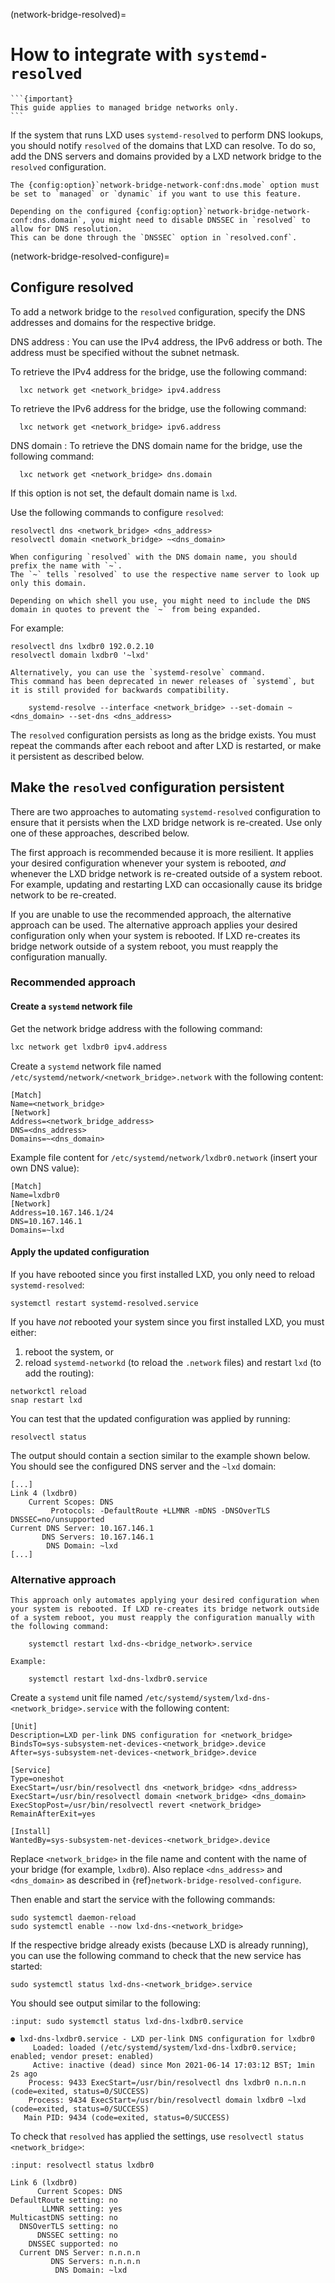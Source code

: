 (network-bridge-resolved)=
# How to integrate with `systemd-resolved`

````{only} diataxis
```{important}
This guide applies to managed bridge networks only.
```
````

If the system that runs LXD uses `systemd-resolved` to perform DNS lookups, you should notify `resolved` of the domains that LXD can resolve.
To do so, add the DNS servers and domains provided by a LXD network bridge to the `resolved` configuration.

```{note}
The {config:option}`network-bridge-network-conf:dns.mode` option must be set to `managed` or `dynamic` if you want to use this feature.

Depending on the configured {config:option}`network-bridge-network-conf:dns.domain`, you might need to disable DNSSEC in `resolved` to allow for DNS resolution.
This can be done through the `DNSSEC` option in `resolved.conf`.
```

(network-bridge-resolved-configure)=
## Configure resolved

To add a network bridge to the `resolved` configuration, specify the DNS addresses and domains for the respective bridge.

DNS address
: You can use the IPv4 address, the IPv6 address or both.
  The address must be specified without the subnet netmask.

  To retrieve the IPv4 address for the bridge, use the following command:

      lxc network get <network_bridge> ipv4.address

  To retrieve the IPv6 address for the bridge, use the following command:

      lxc network get <network_bridge> ipv6.address

DNS domain
: To retrieve the DNS domain name for the bridge, use the following command:

      lxc network get <network_bridge> dns.domain

  If this option is not set, the default domain name is `lxd`.

Use the following commands to configure `resolved`:

    resolvectl dns <network_bridge> <dns_address>
    resolvectl domain <network_bridge> ~<dns_domain>

```{note}
When configuring `resolved` with the DNS domain name, you should prefix the name with `~`.
The `~` tells `resolved` to use the respective name server to look up only this domain.

Depending on which shell you use, you might need to include the DNS domain in quotes to prevent the `~` from being expanded.
```

For example:

    resolvectl dns lxdbr0 192.0.2.10
    resolvectl domain lxdbr0 '~lxd'

```{note}
Alternatively, you can use the `systemd-resolve` command.
This command has been deprecated in newer releases of `systemd`, but it is still provided for backwards compatibility.

    systemd-resolve --interface <network_bridge> --set-domain ~<dns_domain> --set-dns <dns_address>
```

The `resolved` configuration persists as long as the bridge exists.
You must repeat the commands after each reboot and after LXD is restarted, or make it persistent as described below.

## Make the `resolved` configuration persistent

There are two approaches to automating `systemd-resolved` configuration to ensure that it persists when the LXD bridge network is re-created. Use only one of these approaches, described below.

The first approach is recommended because it is more resilient. It applies your desired configuration whenever your system is rebooted, _and_ whenever the LXD bridge network is re-created outside of a system reboot. For example, updating and restarting LXD can occasionally cause its bridge network to be re-created.

If you are unable to use the recommended approach, the alternative approach can be used. The alternative approach applies your desired configuration only when your system is rebooted. If LXD re-creates its bridge network outside of a system reboot, you must reapply the configuration manually.

### Recommended approach

#### Create a `systemd` network file

Get the network bridge address with the following command:

```bash
lxc network get lxdbr0 ipv4.address
```

Create a `systemd` network file named `/etc/systemd/network/<network_bridge>.network` with the following content:

```
[Match]
Name=<network_bridge>
[Network]
Address=<network_bridge_address>
DNS=<dns_address>
Domains=~<dns_domain>
```

Example file content for `/etc/systemd/network/lxdbr0.network` (insert your own DNS value):

```
[Match]
Name=lxdbr0
[Network]
Address=10.167.146.1/24
DNS=10.167.146.1
Domains=~lxd
```

#### Apply the updated configuration

If you have rebooted since you first installed LXD, you only need to reload `systemd-resolved`:

    systemctl restart systemd-resolved.service

If you have _not_ rebooted your system since you first installed LXD, you must either:

1. reboot the system, or
1. reload `systemd-networkd` (to reload the `.network` files) and restart `lxd` (to add the routing):

```
networkctl reload
snap restart lxd
```

You can test that the updated configuration was applied by running:

```
resolvectl status
```

The output should contain a section similar to the example shown below. You should see the configured DNS server and the `~lxd` domain:

```
[...]
Link 4 (lxdbr0)
    Current Scopes: DNS
         Protocols: -DefaultRoute +LLMNR -mDNS -DNSOverTLS DNSSEC=no/unsupported
Current DNS Server: 10.167.146.1
       DNS Servers: 10.167.146.1
        DNS Domain: ~lxd
[...]
```

### Alternative approach

```{warning}
This approach only automates applying your desired configuration when your system is rebooted. If LXD re-creates its bridge network outside of a system reboot, you must reapply the configuration manually with the following command:

    systemctl restart lxd-dns-<bridge_network>.service

Example:

    systemctl restart lxd-dns-lxdbr0.service
```

Create a `systemd` unit file named `/etc/systemd/system/lxd-dns-<network_bridge>.service` with the following content:

```
[Unit]
Description=LXD per-link DNS configuration for <network_bridge>
BindsTo=sys-subsystem-net-devices-<network_bridge>.device
After=sys-subsystem-net-devices-<network_bridge>.device

[Service]
Type=oneshot
ExecStart=/usr/bin/resolvectl dns <network_bridge> <dns_address>
ExecStart=/usr/bin/resolvectl domain <network_bridge> <dns_domain>
ExecStopPost=/usr/bin/resolvectl revert <network_bridge>
RemainAfterExit=yes

[Install]
WantedBy=sys-subsystem-net-devices-<network_bridge>.device
```

Replace `<network_bridge>` in the file name and content with the name of your bridge (for example, `lxdbr0`).
Also replace `<dns_address>` and `<dns_domain>` as described in {ref}`network-bridge-resolved-configure`.

Then enable and start the service with the following commands:

    sudo systemctl daemon-reload
    sudo systemctl enable --now lxd-dns-<network_bridge>

If the respective bridge already exists (because LXD is already running), you can use the following command to check that the new service has started:

    sudo systemctl status lxd-dns-<network_bridge>.service

You should see output similar to the following:

```{terminal}
:input: sudo systemctl status lxd-dns-lxdbr0.service

● lxd-dns-lxdbr0.service - LXD per-link DNS configuration for lxdbr0
     Loaded: loaded (/etc/systemd/system/lxd-dns-lxdbr0.service; enabled; vendor preset: enabled)
     Active: inactive (dead) since Mon 2021-06-14 17:03:12 BST; 1min 2s ago
    Process: 9433 ExecStart=/usr/bin/resolvectl dns lxdbr0 n.n.n.n (code=exited, status=0/SUCCESS)
    Process: 9434 ExecStart=/usr/bin/resolvectl domain lxdbr0 ~lxd (code=exited, status=0/SUCCESS)
   Main PID: 9434 (code=exited, status=0/SUCCESS)
```

To check that `resolved` has applied the settings, use `resolvectl status <network_bridge>`:

```{terminal}
:input: resolvectl status lxdbr0

Link 6 (lxdbr0)
      Current Scopes: DNS
DefaultRoute setting: no
       LLMNR setting: yes
MulticastDNS setting: no
  DNSOverTLS setting: no
      DNSSEC setting: no
    DNSSEC supported: no
  Current DNS Server: n.n.n.n
         DNS Servers: n.n.n.n
          DNS Domain: ~lxd
```
